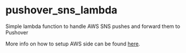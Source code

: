 # pushover_sns_lambda
Simple lambda function to handle AWS SNS pushes and forward them to Pushover

More info on how to setup AWS side can be found [here](https://dev.to/thesonicstar/integrating-pushover-notifications-with-lamba-and-aws-simple-notification-service-sns-3d93).
